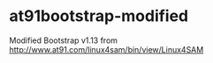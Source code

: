 # at91bootstrap-modified

Modified Bootstrap v1.13 from http://www.at91.com/linux4sam/bin/view/Linux4SAM

